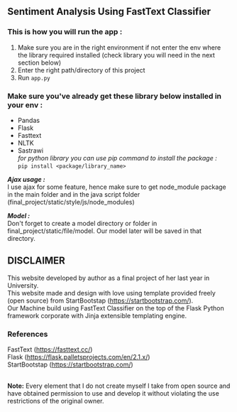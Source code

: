 ## Sentiment Analysis Using FastText Classifier

### This is how you will run the app :
1. Make sure you are in the right environment if not enter the env where the library required installed (check library you will need in the next section below)
2. Enter the right path/directory of this project
3. Run `app.py` 

### Make sure you've already get these library below installed in your env :
- Pandas
- Flask
- Fasttext
- NLTK
- Sastrawi <br>
*for python library you can use pip command to install the package :* <br>
`pip install <package/library_name>`

***Ajax usage :*** <br>
    I use ajax for some feature, hence make sure to get node_module package in the main folder and in the java script folder (final_project/static/style/js/node_modules)

***Model :*** <br>
    Don't forget to create a model directory or folder in final_project/static/file/model.
    Our model later will be saved in that directory.

## DISCLAIMER 
This website developed by author as a final project of her last year in University. <br>
This website made and design with love  using template provided freely (open source) from StartBootstap (https://startbootstrap.com/). <br>
Our Machine build using FastText Classifier on the top of the Flask Python framework corporate with Jinja extensible templating engine. <br>

### References
FastText (https://fasttext.cc/) <br>
Flask (https://flask.palletsprojects.com/en/2.1.x/) <br>
StartBootstap (https://startbootstrap.com/) <br>
<br>

**Note:**
Every element that I do not create myself I take from open source and have obtained permission to use and develop it without violating the use restrictions of the original owner.
